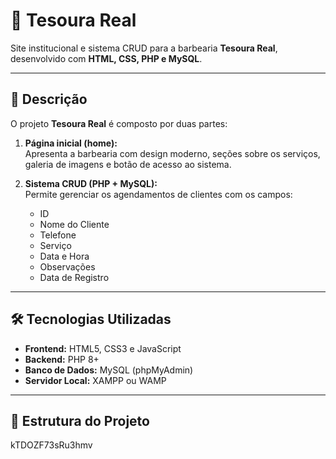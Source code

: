 # 💈 Tesoura Real

Site institucional e sistema CRUD para a barbearia **Tesoura Real**, desenvolvido com **HTML, CSS, PHP e MySQL**.

---

## 🧾 Descrição

O projeto **Tesoura Real** é composto por duas partes:

1. **Página inicial (home):**  
   Apresenta a barbearia com design moderno, seções sobre os serviços, galeria de imagens e botão de acesso ao sistema.

2. **Sistema CRUD (PHP + MySQL):**  
   Permite gerenciar os agendamentos de clientes com os campos:
   - ID  
   - Nome do Cliente  
   - Telefone  
   - Serviço  
   - Data e Hora  
   - Observações  
   - Data de Registro  

---

## 🛠️ Tecnologias Utilizadas

- **Frontend:** HTML5, CSS3 e JavaScript  
- **Backend:** PHP 8+  
- **Banco de Dados:** MySQL (phpMyAdmin)  
- **Servidor Local:** XAMPP ou WAMP

---

## 📁 Estrutura do Projeto

kTDOZF73sRu3hmv
